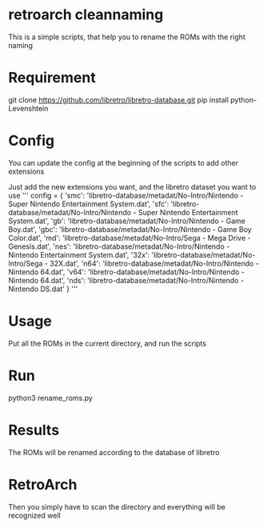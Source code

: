 
# retroarch cleannaming
This is a simple scripts, that help you to rename the ROMs with the right naming 

# Requirement
git clone https://github.com/libretro/libretro-database.git
pip install python-Levenshtein

# Config
You can update the config at the beginning of the scripts to add other extensions

Just add the new extensions you want, and the libretro dataset you want to use
'''
config = {
    'smc': 'libretro-database/metadat/No-Intro/Nintendo - Super Nintendo Entertainment System.dat',
    'sfc': 'libretro-database/metadat/No-Intro/Nintendo - Super Nintendo Entertainment System.dat',
    'gb': 'libretro-database/metadat/No-Intro/Nintendo - Game Boy.dat',
    'gbc': 'libretro-database/metadat/No-Intro/Nintendo - Game Boy Color.dat',
    'md': 'libretro-database/metadat/No-Intro/Sega - Mega Drive - Genesis.dat',
    'nes': 'libretro-database/metadat/No-Intro/Nintendo - Nintendo Entertainment System.dat',
    '32x': 'libretro-database/metadat/No-Intro/Sega - 32X.dat',
    'n64': 'libretro-database/metadat/No-Intro/Nintendo - Nintendo 64.dat',
    'v64': 'libretro-database/metadat/No-Intro/Nintendo - Nintendo 64.dat',
    'nds': 'libretro-database/metadat/No-Intro/Nintendo - Nintendo DS.dat'
}
'''

# Usage
Put all the ROMs in the current directory, and run the scripts

# Run
python3 rename_roms.py

# Results
The ROMs will be renamed according to the database of libretro

# RetroArch
Then you simply have to scan the directory and everything will be recognized well
